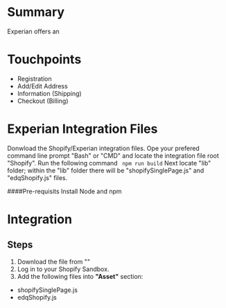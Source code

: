 # Summary
Experian offers an 

# Touchpoints
* Registration
* Add/Edit Address
* Information (Shipping)
* Checkout (Billing)

# Experian Integration Files
Donwload the Shopify/Experian integration files.
Ope your prefered command line prompt "Bash" or "CMD" and locate the integration file root "Shopify".
Run the following command ``` npm run build```
Next locate "lib" folder; within the "lib" folder there will be "shopifySinglePage.js" and "edqShopify.js" files.

####Pre-requisits
Install Node and npm

# Integration
## Steps
1. Download the file from ""
2. Log in to your Shopify Sandbox.
3. Add the following files into **"Asset"** section:
*	shopifySinglePage.js
*	edqShopify.js

